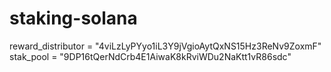 # staking-solana

reward_distributor = "4viLzLyPYyo1iL3Y9jVgioAytQxNS15Hz3ReNv9ZoxmF"
stak_pool = "9DP16tQerNdCrb4E1AiwaK8kRviWDu2NaKtt1vR86sdc"